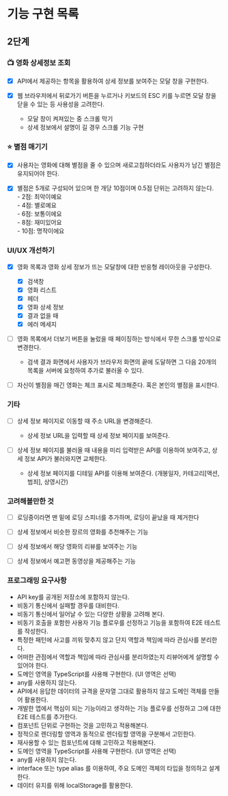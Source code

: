 # 기능 구현 목록

## 2단계

### 📺 영화 상세정보 조회

- [x] API에서 제공하는 항목을 활용하여 상세 정보를 보여주는 모달 창을 구현한다.

- [x] 웹 브라우저에서 뒤로가기 버튼을 누르거나 키보드의 ESC 키를 누르면 모달 창을 닫을 수 있는 등 사용성을 고려한다.
  - 모달 창이 켜져있는 중 스크롤 막기
  - 상세 정보에서 설명이 길 경우 스크롤 기능 구현

### ⭐️ 별점 매기기

- [x] 사용자는 영화에 대해 별점을 줄 수 있으며 새로고침하더라도 사용자가 남긴 별점은 유지되어야 한다.

- [x] 별점은 5개로 구성되어 있으며 한 개당 10점이며 0.5점 단위는 고려하지 않는다.  
       - 2점: 최악이예요  
       - 4점: 별로예요  
       - 6점: 보통이에요  
       - 8점: 재미있어요  
       - 10점: 명작이에요

### UI/UX 개선하기

- [x] 영화 목록과 영화 상세 정보가 뜨는 모달창에 대한 반응형 레이아웃을 구성한다.

  - [x] 검색창
  - [x] 영화 리스트
  - [x] 헤더
  - [x] 영화 상세 정보
  - [x] 결과 없을 때
  - [x] 에러 메세지

- [ ] 영화 목록에서 더보기 버튼을 눌렀을 때 페이징하는 방식에서 무한 스크롤 방식으로 변경한다.

  - 검색 결과 화면에서 사용자가 브라우저 화면의 끝에 도달하면 그 다음 20개의 목록을 서버에 요청하여 추가로 불러올 수 있다.

- [ ] 자신이 별점을 매긴 영화는 체크 표시로 체크해준다. 혹은 본인의 별점을 표시한다.

### 기타

- [ ] 상세 정보 페이지로 이동할 때 주소 URL을 변경해준다.

  - 상세 정보 URL을 입력할 때 상세 정보 페이지를 보여준다.

- [ ] 상세 정보 페이지를 불러올 때 내용을 미리 입력받은 API를 이용하여 보여주고, 상세 정보 API가 불러와지면 교체한다.

  - 상세 정보 페이지를 디테일 API를 이용해 보여준다. (개봉일자, 카테고리[액션, 범죄], 상영시간)

### 고려해볼만한 것

- [ ] 로딩중이라면 맨 밑에 로딩 스피너를 추가하며, 로딩이 끝났을 때 제거한다

- [ ] 상세 정보에서 비슷한 장르의 영화를 추천해주는 기능
- [ ] 상세 정보에서 해당 영화의 리뷰를 보여주는 기능
- [ ] 상세 정보에서 예고편 동영상을 제공해주는 기능

### 프로그래밍 요구사항

- API key를 공개된 저장소에 포함하지 않는다.
- 비동기 통신에서 실패할 경우를 대비한다.
- 비동기 통신에서 일어날 수 있는 다양한 상황을 고려해 본다.
- 비동기 호출을 포함한 사용자 기능 플로우를 선정하고 기능을 포함하여 E2E 테스트를 작성한다.
- 특정한 패턴에 사고를 끼워 맞추지 않고 단지 역할과 책임에 따라 관심사를 분리한다.
- 어떠한 관점에서 역할과 책임에 따라 관심사를 분리하였는지 리뷰어에게 설명할 수 있어야 한다.
- 도메인 영역을 TypeScript를 사용해 구현한다. (UI 영역은 선택)
- any를 사용하지 않는다.
- API에서 응답한 데이터의 규격을 문자열 그대로 활용하지 않고 도메인 객체를 만들어 활용한다.
- 개발한 앱에서 핵심이 되는 기능이라고 생각하는 기능 플로우를 선정하고 그에 대한 E2E 테스트를 추가한다.
- 컴포넌트 단위로 구현하는 것을 고민하고 적용해본다.
- 정적으로 렌더링할 영역과 동적으로 렌더링할 영역을 구분해서 고민한다.
- 재사용할 수 있는 컴포넌트에 대해 고민하고 적용해본다.
- 도메인 영역을 TypeScript를 사용해 구현한다. (UI 영역은 선택)
- any를 사용하지 않는다.
- interface 또는 type alias 를 이용하여, 주요 도메인 객체의 타입을 정의하고 설계한다.
- 데이터 유지를 위해 localStorage를 활용한다.
